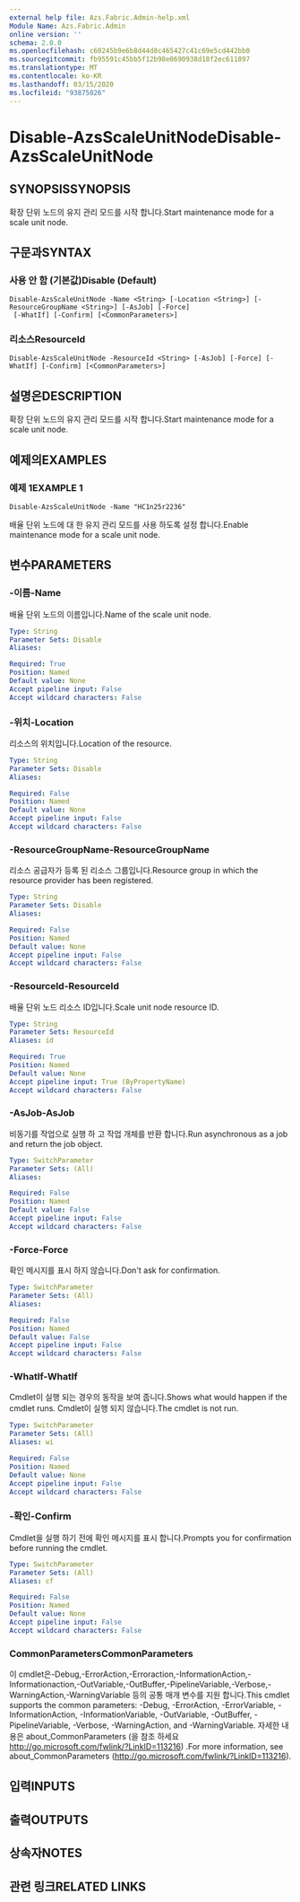 ```yaml
---
external help file: Azs.Fabric.Admin-help.xml
Module Name: Azs.Fabric.Admin
online version: ''
schema: 2.0.0
ms.openlocfilehash: c60245b9e6b8d44d8c465427c41c69e5cd442bb0
ms.sourcegitcommit: fb95591c45bb5f12b98e0690938d18f2ec611897
ms.translationtype: MT
ms.contentlocale: ko-KR
ms.lasthandoff: 03/15/2020
ms.locfileid: "93875026"
---
```

# <span data-ttu-id="154a2-101">Disable-AzsScaleUnitNode</span><span class="sxs-lookup"><span data-stu-id="154a2-101">Disable-AzsScaleUnitNode</span></span>

## <span data-ttu-id="154a2-102">SYNOPSIS</span><span class="sxs-lookup"><span data-stu-id="154a2-102">SYNOPSIS</span></span>
<span data-ttu-id="154a2-103">확장 단위 노드의 유지 관리 모드를 시작 합니다.</span><span class="sxs-lookup"><span data-stu-id="154a2-103">Start maintenance mode for a scale unit node.</span></span>

## <span data-ttu-id="154a2-104">구문과</span><span class="sxs-lookup"><span data-stu-id="154a2-104">SYNTAX</span></span>

### <span data-ttu-id="154a2-105">사용 안 함 (기본값)</span><span class="sxs-lookup"><span data-stu-id="154a2-105">Disable (Default)</span></span>
```
Disable-AzsScaleUnitNode -Name <String> [-Location <String>] [-ResourceGroupName <String>] [-AsJob] [-Force]
 [-WhatIf] [-Confirm] [<CommonParameters>]
```

### <span data-ttu-id="154a2-106">리소스</span><span class="sxs-lookup"><span data-stu-id="154a2-106">ResourceId</span></span>
```
Disable-AzsScaleUnitNode -ResourceId <String> [-AsJob] [-Force] [-WhatIf] [-Confirm] [<CommonParameters>]
```

## <span data-ttu-id="154a2-107">설명은</span><span class="sxs-lookup"><span data-stu-id="154a2-107">DESCRIPTION</span></span>
<span data-ttu-id="154a2-108">확장 단위 노드의 유지 관리 모드를 시작 합니다.</span><span class="sxs-lookup"><span data-stu-id="154a2-108">Start maintenance mode for a scale unit node.</span></span>

## <span data-ttu-id="154a2-109">예제의</span><span class="sxs-lookup"><span data-stu-id="154a2-109">EXAMPLES</span></span>

### <span data-ttu-id="154a2-110">예제 1</span><span class="sxs-lookup"><span data-stu-id="154a2-110">EXAMPLE 1</span></span>
```
Disable-AzsScaleUnitNode -Name "HC1n25r2236"
```

<span data-ttu-id="154a2-111">배율 단위 노드에 대 한 유지 관리 모드를 사용 하도록 설정 합니다.</span><span class="sxs-lookup"><span data-stu-id="154a2-111">Enable maintenance mode for a scale unit node.</span></span>

## <span data-ttu-id="154a2-112">변수</span><span class="sxs-lookup"><span data-stu-id="154a2-112">PARAMETERS</span></span>

### <span data-ttu-id="154a2-113">-이름</span><span class="sxs-lookup"><span data-stu-id="154a2-113">-Name</span></span>
<span data-ttu-id="154a2-114">배율 단위 노드의 이름입니다.</span><span class="sxs-lookup"><span data-stu-id="154a2-114">Name of the scale unit node.</span></span>

```yaml
Type: String
Parameter Sets: Disable
Aliases:

Required: True
Position: Named
Default value: None
Accept pipeline input: False
Accept wildcard characters: False
```

### <span data-ttu-id="154a2-115">-위치</span><span class="sxs-lookup"><span data-stu-id="154a2-115">-Location</span></span>
<span data-ttu-id="154a2-116">리소스의 위치입니다.</span><span class="sxs-lookup"><span data-stu-id="154a2-116">Location of the resource.</span></span>

```yaml
Type: String
Parameter Sets: Disable
Aliases:

Required: False
Position: Named
Default value: None
Accept pipeline input: False
Accept wildcard characters: False
```

### <span data-ttu-id="154a2-117">-ResourceGroupName</span><span class="sxs-lookup"><span data-stu-id="154a2-117">-ResourceGroupName</span></span>
<span data-ttu-id="154a2-118">리소스 공급자가 등록 된 리소스 그룹입니다.</span><span class="sxs-lookup"><span data-stu-id="154a2-118">Resource group in which the resource provider has been registered.</span></span>

```yaml
Type: String
Parameter Sets: Disable
Aliases:

Required: False
Position: Named
Default value: None
Accept pipeline input: False
Accept wildcard characters: False
```

### <span data-ttu-id="154a2-119">-ResourceId</span><span class="sxs-lookup"><span data-stu-id="154a2-119">-ResourceId</span></span>
<span data-ttu-id="154a2-120">배율 단위 노드 리소스 ID입니다.</span><span class="sxs-lookup"><span data-stu-id="154a2-120">Scale unit node resource ID.</span></span>

```yaml
Type: String
Parameter Sets: ResourceId
Aliases: id

Required: True
Position: Named
Default value: None
Accept pipeline input: True (ByPropertyName)
Accept wildcard characters: False
```

### <span data-ttu-id="154a2-121">-AsJob</span><span class="sxs-lookup"><span data-stu-id="154a2-121">-AsJob</span></span>
<span data-ttu-id="154a2-122">비동기를 작업으로 실행 하 고 작업 개체를 반환 합니다.</span><span class="sxs-lookup"><span data-stu-id="154a2-122">Run asynchronous as a job and return the job object.</span></span>

```yaml
Type: SwitchParameter
Parameter Sets: (All)
Aliases:

Required: False
Position: Named
Default value: False
Accept pipeline input: False
Accept wildcard characters: False
```

### <span data-ttu-id="154a2-123">-Force</span><span class="sxs-lookup"><span data-stu-id="154a2-123">-Force</span></span>
<span data-ttu-id="154a2-124">확인 메시지를 표시 하지 않습니다.</span><span class="sxs-lookup"><span data-stu-id="154a2-124">Don't ask for confirmation.</span></span>

```yaml
Type: SwitchParameter
Parameter Sets: (All)
Aliases:

Required: False
Position: Named
Default value: False
Accept pipeline input: False
Accept wildcard characters: False
```

### <span data-ttu-id="154a2-125">-WhatIf</span><span class="sxs-lookup"><span data-stu-id="154a2-125">-WhatIf</span></span>
<span data-ttu-id="154a2-126">Cmdlet이 실행 되는 경우의 동작을 보여 줍니다.</span><span class="sxs-lookup"><span data-stu-id="154a2-126">Shows what would happen if the cmdlet runs.</span></span>
<span data-ttu-id="154a2-127">Cmdlet이 실행 되지 않습니다.</span><span class="sxs-lookup"><span data-stu-id="154a2-127">The cmdlet is not run.</span></span>

```yaml
Type: SwitchParameter
Parameter Sets: (All)
Aliases: wi

Required: False
Position: Named
Default value: None
Accept pipeline input: False
Accept wildcard characters: False
```

### <span data-ttu-id="154a2-128">-확인</span><span class="sxs-lookup"><span data-stu-id="154a2-128">-Confirm</span></span>
<span data-ttu-id="154a2-129">Cmdlet을 실행 하기 전에 확인 메시지를 표시 합니다.</span><span class="sxs-lookup"><span data-stu-id="154a2-129">Prompts you for confirmation before running the cmdlet.</span></span>

```yaml
Type: SwitchParameter
Parameter Sets: (All)
Aliases: cf

Required: False
Position: Named
Default value: None
Accept pipeline input: False
Accept wildcard characters: False
```

### <span data-ttu-id="154a2-130">CommonParameters</span><span class="sxs-lookup"><span data-stu-id="154a2-130">CommonParameters</span></span>
<span data-ttu-id="154a2-131">이 cmdlet은-Debug,-ErrorAction,-Erroraction,-InformationAction,-Informationaction,-OutVariable,-OutBuffer,-PipelineVariable,-Verbose,-WarningAction,-WarningVariable 등의 공통 매개 변수를 지원 합니다.</span><span class="sxs-lookup"><span data-stu-id="154a2-131">This cmdlet supports the common parameters: -Debug, -ErrorAction, -ErrorVariable, -InformationAction, -InformationVariable, -OutVariable, -OutBuffer, -PipelineVariable, -Verbose, -WarningAction, and -WarningVariable.</span></span> <span data-ttu-id="154a2-132">자세한 내용은 about_CommonParameters (을 참조 하세요 http://go.microsoft.com/fwlink/?LinkID=113216) .</span><span class="sxs-lookup"><span data-stu-id="154a2-132">For more information, see about_CommonParameters (http://go.microsoft.com/fwlink/?LinkID=113216).</span></span>

## <span data-ttu-id="154a2-133">입력</span><span class="sxs-lookup"><span data-stu-id="154a2-133">INPUTS</span></span>

## <span data-ttu-id="154a2-134">출력</span><span class="sxs-lookup"><span data-stu-id="154a2-134">OUTPUTS</span></span>

## <span data-ttu-id="154a2-135">상속자</span><span class="sxs-lookup"><span data-stu-id="154a2-135">NOTES</span></span>

## <span data-ttu-id="154a2-136">관련 링크</span><span class="sxs-lookup"><span data-stu-id="154a2-136">RELATED LINKS</span></span>
